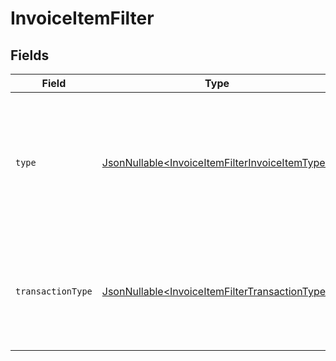 # InvoiceItemFilter


## Fields

| Field                                                                                                          | Type                                                                                                           | Required                                                                                                       | Description                                                                                                    | Example                                                                                                        |
| -------------------------------------------------------------------------------------------------------------- | -------------------------------------------------------------------------------------------------------------- | -------------------------------------------------------------------------------------------------------------- | -------------------------------------------------------------------------------------------------------------- | -------------------------------------------------------------------------------------------------------------- |
| `type`                                                                                                         | [JsonNullable\<InvoiceItemFilterInvoiceItemType>](../../models/components/InvoiceItemFilterInvoiceItemType.md) | :heavy_minus_sign:                                                                                             | The type of invoice item, indicating whether it is an inventory item, a service, or another type.              | service                                                                                                        |
| `transactionType`                                                                                              | [JsonNullable\<InvoiceItemFilterTransactionType>](../../models/components/InvoiceItemFilterTransactionType.md) | :heavy_minus_sign:                                                                                             | The kind of transaction, indicating whether it is a sales transaction or a purchase transaction.               | purchase                                                                                                       |